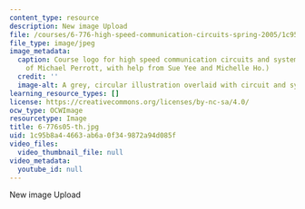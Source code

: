 ```yaml
---
content_type: resource
description: New image Upload
file: /courses/6-776-high-speed-communication-circuits-spring-2005/1c95b8a44663ab6a0f349872a94d085f_6-776s05-th.jpg
file_type: image/jpeg
image_metadata:
  caption: Course logo for high speed communication circuits and systems. (Image courtesy
    of Michael Perrott, with help from Sue Yee and Michelle Ho.)
  credit: ''
  image-alt: A grey, circular illustration overlaid with circuit and system diagrams.
learning_resource_types: []
license: https://creativecommons.org/licenses/by-nc-sa/4.0/
ocw_type: OCWImage
resourcetype: Image
title: 6-776s05-th.jpg
uid: 1c95b8a4-4663-ab6a-0f34-9872a94d085f
video_files:
  video_thumbnail_file: null
video_metadata:
  youtube_id: null
---
```

New image Upload